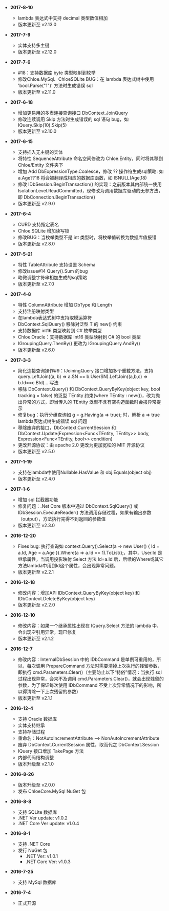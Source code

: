 * **2017-8-10**
	* lambda 表达式中支持 decimal 类型数值相加
	* 版本更新至 v2.13.0
* **2017-7-9**
	* 实体支持多主键
	* 版本更新至 v2.12.0
* **2017-7-6**
	* #18：支持数据库 byte 类型映射到枚举
	* 修改Chloe.MySql、ChloeSQLite BUG：在 lambda 表达式树中使用 'bool.Parse("1")' 方法时生成错误 sql
	* 版本更新至 v2.11.0
* **2017-6-18**
	* 增加更易用的多表连接查询接口 DbContext.JoinQuery
	* 修改连续调用 Skip 方法时生成错误的 sql 语句 bug，如 IQuery.Skip(10).Skip(5)
	* 版本更新至 v2.10.0
* **2017-6-15**
	* 支持插入无主键的实体
	* 将特性 SequenceAttribute 命名空间修改为 Chloe.Entity，同时将其移到 Chloe/Entity 文件夹下
	* 增加 Add DbExpressionType.Coalesce，修改 ?? 操作符生成sql策略: 如 a.Age??18 将会被翻译成相应的数据库函数，如 ISNULL(Age,18)
	* 修改 IDbSession.BeginTransaction() 的实现：之前版本其内部统一使用 IsolationLevel.ReadCommitted，现修改为调用数据库驱动的无参方法，即 DbConnection.BeginTransaction()
	* 版本更新至 v2.9.0
* **2017-6-4**
	* CURD 支持指定表名
	* Chloe.SQLite 增加读写锁
	* 修改BUG：当枚举类型不是 int 类型时，将枚举值转换为数据库值报错
	* 版本更新至 v2.8.0
* **2017-5-21**
	* 特性 TableAttribute 支持设置 Schema
	* 修改issue#14 Query().Sum 的bug
	* 略微调整字符串相加生成的sql策略
	* 版本更新至 v2.7.0
* **2017-4-8**
	* 特性 ColumnAttribute 增加 DbType 和 Length
	* 支持注册映射类型
	* 在lambda表达式树中支持取模运算符
	* DbContext.SqlQuery<T>() 移除对泛型 T 的 new() 约束
	* 支持数据库 int16 类型映射到 C# 枚举类型
	* Chloe.Oracle：支持数据库 int16 类型映射到 C# 的 bool 类型
	* IGroupingQuery<T>.ThenBy() 更改为 IGroupingQuery<T>.AndBy()
	* 版本更新至 v2.6.0
* **2017-3-3**
	* 简化连接查询操作#9：IJoiningQuery 接口增加多个重载方法，支持 query.LeftJoin((a, b) => a.SN == b.UserSN).LeftJoin((a,b,c) => b.Id==c.BId)... 写法
	* 移除 DbContext.Query<TEntity>() 和 DbContext.QueryByKey<TEntity>(object key, bool tracking = false) 的泛型 TEntity 约束(where TEntity : new())，改为抛出异常的方式，即当传入的 TEntity 泛型不含有空构造函数时会报异常提示
	* 修复bug：执行分组查询如 g = g.Having(a => true); 时，解析 a => true lambda表达式树生成错误 sql 问题
	* 移除废弃的接口，DbContext.CurrentSession 和 DbContext.Update<TEntity>(Expression<Func<TEntity, TEntity>> body, Expression<Func<TEntity, bool>> condition)
	* 更改开源协议：由 apache 2.0 更改为更加宽松的 MIT 开源协议
	* 版本更新至 v2.5.0
* **2017-1-19**
	* 支持在lambda中使用Nullable<T>.HasValue 和 obj.Equals(object obj)
	* 版本更新至 v2.4.0
* **2017-1-6**
	* 增加 sql 拦截器功能
	* 修复问题：.Net Core 版本中通过 DbContext.SqlQuery() 或 IDbSession.ExecuteReader() 方法调用存储过程，如果有输出参数（output），方法执行完得不到返回的参数值
	* 版本更新至 v2.3.0
* **2016-12-20**
	* Fixes bug: 执行查询如 context.Query<User>().Select(a => new User() { Id = a.Id, Age = a.Age }).Where(a => a.Id == 1).ToList();，其中，User.Id 是继承属性，当调用投影映射 Select 方法 Id=a.Id 后，后续的Where或其它方法lambda中用到Id这个属性，会出现异常问题。
	* 版本更新至 v2.2.1
* **2016-12-18**
	* 修改内容：增加API IDbContext.QueryByKey(object key) 和 IDbContext.DeleteByKey(object key)
	* 版本更新至 v2.2.0
* **2016-12-10**
	* 修改内容：如果一个继承属性出现在 IQuery.Select 方法的 lambda 中，会出现空引用异常，现已修复
	* 版本更新至 v2.1.2
* **2016-12-7**
	* 修改内容：InternalDbSession 中的 IDbCommand 是单例可重用的，所以，每次调用 PrepareCommand 方法时需要清掉上次执行的残留参数，即执行 cmd.Parameters.Clear()（主要防止以下“特俗”情况：当执行 sql 过程出现异常，会来不及调用 cmd.Parameters.Clear()，就会出现残留的参数，为了保证每次使用 IDbCommand 不受上次异常情况下的影响，所以得清除一下上次残留的参数）
	* 版本更新至 v2.1.1
* **2016-12-4**
	* 支持 Oracle 数据库
	* 实体支持继承
	* 支持存储过程
	* 重命名：NotAutoIncrementAttribute --> NonAutoIncrementAttribute
	* 废弃 DbContext.CurrentSession 属性，取而代之 DbContext.Session
	* IQuery 接口增加 TakePage 方法
	* 内部代码结构调整
	* 版本升级至 v2.1.0

* **2016-8-26**
	* 版本升级至 v2.0.0
	* 发布 ChloeCore.MySql NuGet 包

* **2016-8-8**
	* 支持 SQLite 数据库
	* .NET Ver update: v1.0.2
	* .NET Core Ver update: v1.0.4

* **2016-8-1**
	* 支持 .NET Core
    * 发行 NuGet 包
      * .NET Ver: v1.0.1
      * .NET Core Ver: v1.0.3

* **2016-7-25**
    * 支持 MySql 数据库

* **2016-7-4**
	* 正式开源
